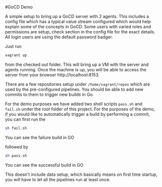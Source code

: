#GoCD Demo

A simple setup to bring up a GoCD server with 2 agents. This includes a config file which has a typical value stream configured which would help explain some of the concepts in GoCD. Some users with varied roles and permissions are setup, check <roles> section in the config file for the exact details. All login users are using the default password badger.

Just run
```bash
vagrant up
```
from the checked out folder. This will bring up a VM with the server and agents running. Once the machine is up, you will be able to access the server from your browser http://localhost:8153.

There are a few repositories setup under `/home/vagrant/repos` which are used by the pre-configured pipelines. You should be able to add new commits to them to trigger new builds in Go.

For the demo purposes we have added two shell scripts `pass.sh` and `fail.sh` under the root folder of this project. For the purposes of the demo, if you would like to automatically trigger a build by performing a commit, you can first run the
```bash
sh fail.sh
```
You can see the failure build in GO

followed by
```bash
sh pass.sh
```
You can see the successful build in GO

This doesn't include data setup, which basically means on first time startup, you will have to let all the pipelines run at least once.
